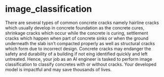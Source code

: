 # image_classification
 There are several types of common concrete cracks namely hairline cracks which usually develop in concrete foundation as the concrete cures, shrinkage cracks which occur while the concrete is curing, settlement cracks which happen when part of concrete sinks or when the ground underneath the slab isn’t compacted properly as well as structural cracks which form due to incorrect design. Concrete cracks may endanger the safety and durability of a building if not eing identified quickly and left untreated. Hence, your job as an AI engineer is tasked to perform image classification to classify concretes with or without cracks. Your developed model is impactful and may save thousands of lives. 
